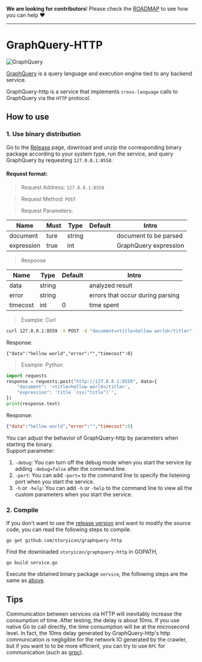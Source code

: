 <!---
    Copyright 2018 storyicon@foxmail.com
 
    Licensed under the Apache License, Version 2.0 (the "License");
    you may not use this file except in compliance with the License.
    You may obtain a copy of the License at
 
        http://www.apache.org/licenses/LICENSE-2.0
 
    Unless required by applicable law or agreed to in writing, software
    distributed under the License is distributed on an "AS IS" BASIS,
    WITHOUT WARRANTIES OR CONDITIONS OF ANY KIND, either express or implied.
    See the License for the specific language governing permissions and
    limitations under the License.
-->

**We are looking for contributors**! Please check the [ROADMAP](https://github.com/storyicon/graphquery/blob/master/ROADMAP.md) to see how you can help ❤️

---

# GraphQuery-HTTP

![GraphQuery](https://raw.githubusercontent.com/storyicon/graphquery/master/docs/screenshot/graphquery.png)   

[GraphQuery](https://github.com/storyicon/graphquery) is a query language and execution engine tied to any backend service.            

GraphQuery-http is a service that implements `cross-language` calls to GraphQuery via the `HTTP` protocol.

## How to use

### 1. Use binary distribution

Go to the [Release](https://github.com/storyicon/graphquery-http/releases) page, download and unzip the corresponding binary package according to your system type, run the service, and query GraphQuery by requesting `127.0.0.1:8558`.

#### Request format:             

> Request Address: `127.0.0.1:8558`  

> Request Method: `POST`   

> Request Parameters:          

| Name | Must | Type   | Default | Intro                   |
|------|------|--------|--------|--------------------------|
| document | ture | string |     | document to be parsed   |
| expression | true | int    |     | GraphQuery expression |
                  
> Response          
                 
| Name | Type | Default | Intro                   |
|------|------|--------|--------|
| data | string |     | analyzed result   |
| error |  string   |     | errors that occur during parsing |
| timecost | int    |  0   | time spent |

> Example: Curl

```bash
curl 127.0.0.1:8559 -X POST -d "document=<title>hellow world</title>" -d "expression=title `css(\"title\")`"
```
Response:
```
{"data":"hellow world","error":"","timecost":0}
```

> Example: Python

```python
import requests
response = requests.post("http://127.0.0.1:8559", data={
    "document": '<title>hellow world</title>',
    "expression": 'title `css("title")`',
})
print(response.text)
```
Response:
```json
{"data":"hellow world","error":"","timecost":0}
```

You can adjust the behavior of GraphQuery-http by parameters when starting the binary.       
Support parameter:      
1. `-debug`: You can turn off the debug mode when you start the service by adding `-debug=false` after the command line.
2. `-port`: You can add `-port=` to the command line to specify the listening port when you start the service.
3. `-h` or `-help`: You can add `-h` or `-help` to the command line to view all the custom parameters when you start the service.       


### 2. Compile

If you don't want to use the [release version](https://github.com/storyicon/graphquery-http/releases) and want to modify the source code, you can read the following steps to compile.

```
go get github.com/storyicon/graphquery-http
```

Find the downloaded `storyicon/graphquery-http` in GOPATH, 

```
go build service.go
```
Execute the obtained binary package `service`, the following steps are the same as [above](#Request-format:).

## Tips         
Communication between services via HTTP will inevitably increase the consumption of time. After testing, the delay is about 10ms. If you use native Go to call directly, the time consumption will be at the microsecond level. In fact, the 10ms delay generated by GraphQuery-http's http communication is negligible for the network IO generated by the crawler, but if you want to to be more efficient, you can try to use `RPC` for communication (such as [grpc](https://github.com/grpc/grpc)).      

